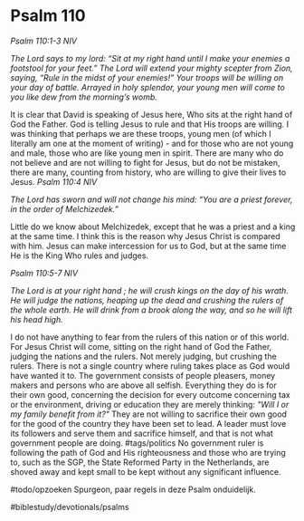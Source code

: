 # Psalm 110
*Psalm 110:1-3 NIV*

*The Lord says to my lord: “Sit at my right hand until I make your enemies a footstool for your feet.” The Lord will extend your mighty scepter from Zion, saying, “Rule in the midst of your enemies!” Your troops will be willing on your day of battle. Arrayed in holy splendor, your young men will come to you like dew from the morning’s womb.*

It is clear that David is speaking of Jesus here, Who sits at the right hand of God the Father. God is telling Jesus to rule and that His troops are willing.
I was thinking that perhaps we are these troops, young men (of which I literally am one at the moment of writing) - and for those who are not young and male, those who are like young men in spirit.
There are many who do not believe and are not willing to fight for Jesus, but do not be mistaken, there are many, counting from history, who are willing to give their lives to Jesus.
*Psalm 110:4 NIV*

*The Lord has sworn and will not change his mind: “You are a priest forever, in the order of Melchizedek.”*

Little do we know about Melchizedek, except that he was a priest and a king at the same time. I think this is the reason why Jesus Christ is compared with him.
Jesus can make intercession for us to God, but at the same time He is the King Who rules and judges.

*Psalm 110:5-7 NIV*

*The Lord is at your right hand ; he will crush kings on the day of his wrath. He will judge the nations, heaping up the dead and crushing the rulers of the whole earth. He will drink from a brook along the way, and so he will lift his head high.*

I do not have anything to fear from the rulers of this nation or of this world. For Jesus Christ will come, sitting on the right hand of God the Father, judging the nations and the rulers. Not merely judging, but crushing the rulers.
There is not a single country where ruling takes place as God would have wanted it to. The government consists of people pleasers, money makers and persons who are above all selfish.
Everything they do is for their own good, concerning the decision for every outcome concerning tax or the environment, driving or education they are merely thinking:  *"Will I or my family benefit from it?"*
They are not willing to sacrifice their own good for the good of the country they have been set to lead. A leader must love its followers and serve them and sacrifice himself, and that is not what government people are doing. #tags/politics
No government ruler is following the path of God and His righteousness and those who are trying to, such as the SGP, the State Reformed Party in the Netherlands, are shoved away and kept small to be kept without any significant influence.

#todo/opzoeken  Spurgeon, paar regels in deze Psalm onduidelijk.

#biblestudy/devotionals/psalms
